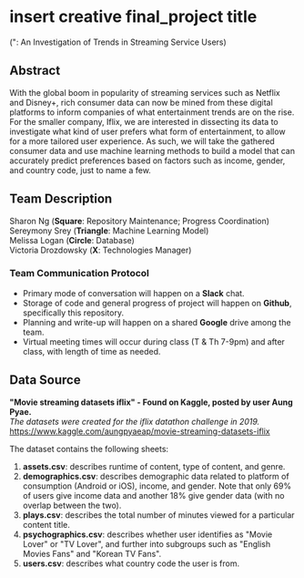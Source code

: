# insert creative final_project title
(": An Investigation of Trends in Streaming Service Users)

## Abstract
With the global boom in popularity of streaming services such as Netflix and Disney+, rich consumer data can now be mined from these digital platforms to inform companies of what entertainment trends are on the rise. For the smaller company, Iflix, we are interested in dissecting its data to investigate what kind of user prefers what form of entertainment, to allow for a more tailored user experience. As such, we will take the gathered consumer data and use machine learning methods to build a model that can accurately predict preferences based on factors such as income, gender, and country code, just to name a few.

## Team Description
Sharon Ng (__Square__: Repository Maintenance; Progress Coordination) <br />
Sereymony Srey (__Triangle__: Machine Learning Model)<br />
Melissa Logan (__Circle__: Database)<br />
Victoria Drozdowsky (__X__: Technologies Manager)

### Team Communication Protocol
- Primary mode of conversation will happen on a __Slack__ chat.
- Storage of code and general progress of project will happen on __Github__, specifically this repository.
- Planning and write-up will happen on a shared __Google__ drive among the team. 
- Virtual meeting times will occur during class (T & Th 7-9pm) and after class, with length of time as needed.

## Data Source
__"Movie streaming datasets iflix" - Found on Kaggle, posted by user Aung Pyae.__<br />
_The datasets were created for the iflix datathon challenge in 2019._<br />
https://www.kaggle.com/aungpyaeap/movie-streaming-datasets-iflix

The dataset contains the following sheets:
1. __assets.csv__: describes runtime of content, type of content, and genre.
2. __demographics.csv__: describes demographic data related to platform of consumption (Android or iOS), income, and gender. Note that only 69% of users give income data and another 18% give gender data (with no overlap between the two).
3. __plays.csv__: describes the total number of minutes viewed for a particular content title.
4. __psychographics.csv__: describes whether user identifies as "Movie Lover" or "TV Lover", and further into subgroups such as "English Movies Fans" and "Korean TV Fans".
5. __users.csv__: describes what country code the user is from.
